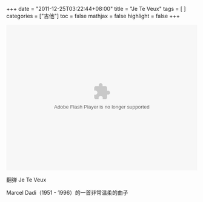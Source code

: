 +++
date = "2011-12-25T03:22:44+08:00"
title = "Je Te Veux"
tags = [ ]
categories = ["吉他"]
toc = false
mathjax = false
highlight = false
+++

<object data="https://player.youku.com/embed/XMzM1ODQ1MjY4==" width="100%" height="384">
<embed type="application/x-shockwave-flash" flashvars="isAutoPlay=true" allowfullscreen="true" wmode="transparent" allownetworking="all" allowscriptaccess="sameDomain" src="https://player.youku.com/player.php/sid/XMzM1ODQ1MjY4==/v.swf" width="100%" height="384">
</object>

翻弹 Je Te Veux

Marcel Dadi（1951 - 1996）的一首非常温柔的曲子